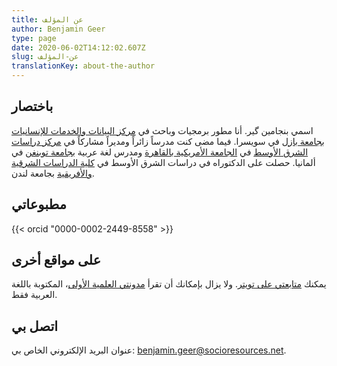 ```yaml
---
title: عن المؤلف
author: Benjamin Geer
type: page
date: 2020-06-02T14:12:02.607Z
slug: عن-المؤلف
translationKey: about-the-author
---
```


## باختصار

اسمي بنجامين گير. أنا مطور برمجيات وباحث
في [مركز البيانات والخدمات للإنسانيات](https://dasch.swiss) [بجامعة
بازل](http://www.unibas.ch) في سويسرا. فيما مضى كنت مدرساً زائراً ومديراً
مشاركاً في [مركز دراسات الشرق
الأوسط](http://www.aucegypt.edu/GAPP/mesc/Pages/default.aspx) في [الجامعة
الأمريكية بالقاهرة](http://www.aucegypt.edu) ومدرس لغة عربية [بجامعة
توبنغن](http://www.uni-tuebingen.de) في ألمانيا. حصلت على الدكتوراه في دراسات
الشرق الأوسط في [كلية الدراسات الشرقية والأفريقية](http://www.soas.ac.uk) بجامعة
لندن.


## مطبوعاتي

{{< orcid "0000-0002-2449-8558" >}}


## على مواقع أخرى

يمكنك
[متابعتي على تويتر](http://twitter.com/benjamingeer).
ولا يزال بإمكانك أن تقرأ
[مدونتي العلمية الأولى](http://benjamingeer.blogspot.com)، المكتوبة باللغة العربية فقط.

## اتصل بي

عنوان البريد الإلكتروني الخاص بي:
[benjamin.geer@socioresources.net](mailto:benjamin.geer@socioresources.net).
